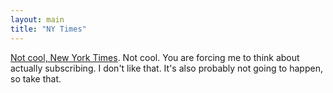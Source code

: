 ```yaml
---
layout: main
title: "NY Times"
---
```

[Not cool, New York Times](http://www.linuxinsider.com/rsstory/43151.html).
Not cool. You are forcing me to think about actually subscribing. I don't like
that. It's also probably not going to happen, so take that.

